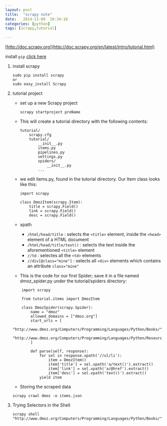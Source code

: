 ```yaml
---
layout: post
title:  "scrapy note"
date:   2014-11-09	10:34:18
categories: [python]
tags: [scrapy,tutorial]

---
```


[http://doc.scrapy.org](http://doc.scrapy.org/en/latest/intro/tutorial.html)

install `pip` [click here](https://pip.pypa.io/en/latest/installing.html#install-pip)

1. install scrapy
	
	```
	sudo pip install scrapy 
	or
	sudo easy_install Scrapy
	```

2. tutorial project 

	* set up a new Scrapy project
		
		```
		scrapy startproject proName
		```
	
	* This will create a tutorial directory with the following contents:
	
		```
		tutorial/
	    	scrapy.cfg
	    	tutorial/
		        __init__.py
		        items.py
		        pipelines.py
		        settings.py
		        spiders/
		            __init__.py
	            ...
		```
	* we edit items.py, found in the tutorial directory. Our Item class looks like this:
	
		```
		import scrapy

		class DmozItem(scrapy.Item):
		    title = scrapy.Field()
		    link = scrapy.Field()
		    desc = scrapy.Field()
		```
		
	* xpath
	
		* `/html/head/title` : selects the `<title>` element, inside the `<head>` element of a HTML document
		* `/html/head/title/text()` : selects the text inside the aforementioned `<title>` element
		* `//td` : selectes all the `<td>` elements
		* `//div[@class="mine"]` : selects all `<div>` elements which contains an attribute `class="mine"`
	
	* This is the code for our first Spider; save it in a file named dmoz_spider.py under the tutorial/spiders directory:
	
	
	```
		import scrapy
	
		from tutorial.items import DmozItem
		
		class DmozSpider(scrapy.Spider):
		    name = "dmoz"
		    allowed_domains = ["dmoz.org"]
		    start_urls = [
		        "http://www.dmoz.org/Computers/Programming/Languages/Python/Books/",
		        "http://www.dmoz.org/Computers/Programming/Languages/Python/Resources/"
		    ]
		
		    def parse(self, response):
		        for sel in response.xpath('//ul/li'):
		            item = DmozItem()
		            item['title'] = sel.xpath('a/text()').extract()
		            item['link'] = sel.xpath('a/@href').extract()
		            item['desc'] = sel.xpath('text()').extract()
	            yield item
	```


	* Storing the scraped data
	
	
	```
	scrapy crawl dmoz -o items.json
	```

3. Trying Selectors in the Shell

	```		
	scrapy shell "http://www.dmoz.org/Computers/Programming/Languages/Python/Books/"	
	```